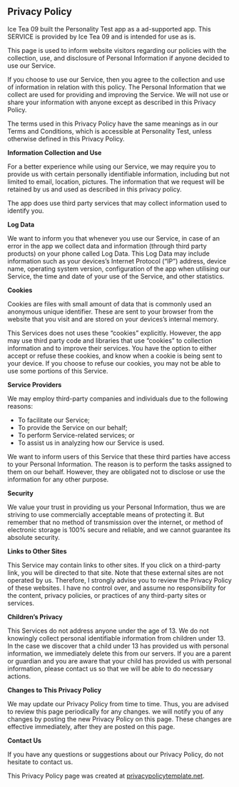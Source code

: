 <h2>Privacy Policy</h2>

<p>Ice Tea 09 built the Personality Test app as a ad-supported app. This SERVICE is provided by Ice Tea 09 and is intended for use as is.</p>

<p>This page is used to inform website visitors regarding our policies with the collection, use, and
disclosure of Personal Information if anyone decided to use our Service.</p>

<p>If you choose to use our Service, then you agree to the collection and use of information in
relation with this policy. The Personal Information that we collect are used for providing and
improving the Service. We will not use or share your information with anyone except as described
in this Privacy Policy.</p>

<p>The terms used in this Privacy Policy have the same meanings as in our Terms and Conditions,
which is accessible at Personality Test, unless otherwise defined in this Privacy Policy.</p>


<p><strong>Information Collection and Use</strong></p>
<p>For a better experience while using our Service, we may require you to provide us with certain
personally identifiable information, including but not limited to email, location, pictures.
The information that we request will be retained by us and used as described in this privacy policy.</p>
<p>The app does use third party services that may collect information used to identify you.


<p><strong>Log Data</strong></p>
<p>We want to inform you that whenever you use our Service, in case of an error in the app we collect
data and information (through third party products) on your phone called Log Data. This Log Data
may include information such as your devices’s Internet Protocol (“IP”) address, device name,
operating system version, configuration of the app when utilising our Service, the time and date
of your use of the Service, and other statistics.</p>


<p><strong>Cookies</strong></p>
<p>Cookies are files with small amount of data that is commonly used an anonymous unique identifier.
These are sent to your browser from the website that you visit and are stored on your devices’s
internal memory.</p><p>This Services does not uses these “cookies” explicitly. However, the app may use third party code
and libraries that use “cookies” to collection information and to improve their services. You
have the option to either accept or refuse these cookies, and know when a cookie is being sent
to your device. If you choose to refuse our cookies, you may not be able to use some portions of
this Service.</p>

<p><strong>Service Providers</strong></p>

<p>We may employ third-party companies and individuals due to the following reasons:</p>
<ul>
<li>To facilitate our Service;</li>
<li>To provide the Service on our behalf;</li>
<li>To perform Service-related services; or</li>
<li>To assist us in analyzing how our Service is used.</li>
</ul>

<p>We want to inform users of this Service that these third parties have access to your Personal
Information. The reason is to perform the tasks assigned to them on our behalf. However, they
are obligated not to disclose or use the information for any other purpose.</p>


<p><strong>Security</strong></p>
<p>We value your trust in providing us your Personal Information, thus we are striving to use
commercially acceptable means of protecting it. But remember that no method of transmission over
the internet, or method of electronic storage is 100% secure and reliable, and we cannot
guarantee its absolute security.</p>


<p><strong>Links to Other Sites</strong></p>
<p>This Service may contain links to other sites. If you click on a third-party link, you will be
directed to that site. Note that these external sites are not operated by us. Therefore, I
strongly advise you to review the Privacy Policy of these websites. I have no control over, and
assume no responsibility for the content, privacy policies, or practices of any third-party
sites or services.</p>


<p><strong>Children’s Privacy</strong></p>
<p>This Services do not address anyone under the age of 13. We do not knowingly collect personal
identifiable information from children under 13. In the case we discover that a child under 13
has provided us with personal information, we immediately delete this from our servers. If you
are a parent or guardian and you are aware that your child has provided us with personal
information, please contact us so that we will be able to do necessary actions.</p>



<p><strong>Changes to This Privacy Policy</strong></p>
<p>We may update our Privacy Policy from time to time. Thus, you are advised to review this page
periodically for any changes. we will notify you of any changes by posting the new Privacy Policy
on this page. These changes are effective immediately, after they are posted on this page.</p>


<p><strong>Contact Us</strong></p>
<p>If you have any questions or suggestions about our Privacy Policy, do not hesitate to contact
us.</p>

<p>This Privacy Policy page was created at <a href="https://privacypolicytemplate.net" target="_blank">privacypolicytemplate.net</a>.</p>
